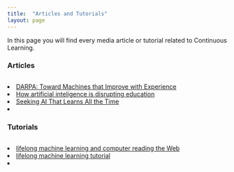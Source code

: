 ```yaml
---
title:  "Articles and Tutorials"
layout: page
---
```

In this page you will find every media article or tutorial related to Continuous Learning.

<h3 id="summary" style="margin-bottom: 30px;">Articles</h3>

<li><span><a href="https://www.darpa.mil/news-events/2017-03-16"> DARPA: Toward Machines that Improve with Experience  </a> 
<li><span><a href="https://e27.co/artificial-intelligence-disrupting-education-20180302/"> How artificial inteligence is disrupting education </a>
<li><span><a href="https://spectrum.ieee.org/cars-that-think/robotics/artificial-intelligence/darpa-seeking-ai-that-can-learn-all-the-time"> Seeking AI That Learns All the Time </a>
<li><span><a href=" ">  </a> </li>

<h3 id="summary" style="margin-bottom: 30px;">Tutorials</h3>
<li><span><a href="http://www.cs.uic.edu/~liub/Lifelong-Machine-Learning-Tutorial-KDD-2016.pdf"> lifelong machine learning and computer reading the Web</a> </li>
<li><span><a href="http://www.cs.uic.edu/~liub/IJCAI15-tutorial.html"> lifelong machine learning tutorial</a> </li> 
<li><span><a href=" ">  </a> </li>
